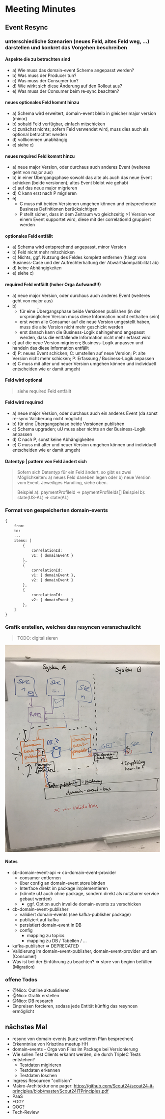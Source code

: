 # Meeting Minutes

## Event Resync
   
### unterschiedliche Szenarien (neues Feld, altes Feld weg, ...) darstellen und konkret das Vorgehen beschreiben

#### Aspekte die zu betrachten sind

- a) Wie muss das domain-event Scheme angepasst werden?
- b) Was muss der Producer tun?
- c) Was muss der Consumer tun?
- d) Wie wirkt sich diese Änderung auf den Rollout aus?
- e) Was muss der Consumer beim re-sync beachten?
 
#### neues optionales Feld kommt hinzu

- a) Schema wird erweitert, domain-event bleib in gleicher major version (minor)
- b) sobald Feld verfügbar, einfach mitschicken
- c) zunächst nichts; sofern Feld verwendet wird, muss dies auch als optional betrachtet werden
- d) vollkommen unabhängig
- e) siehe c)
 
#### neues required Feld kommt hinzu 

- a) neue major Version, oder durchaus auch anderes Event (weiteres geht von major aus)
- b) in einer Übergangsphase sowohl das alte als auch das neue Event schicken (beide versionen); altes Event bleibt wie gehabt
- c) auf das neue major migrieren
- d) C kann erst nach P migrieren
- e) 
    - C muss mit beiden Versionen umgehen können und entsprechende Business Definitionen berücksichtigen
    - P stellt sicher, dass in dem Zeitraum wo gleichzeitig >1 Version von einem Event supportet wird, diese mit der correlationId gruppiert werden

#### optionales Feld entfällt

- a) Schema wird entsprechend angepasst, minor Version
- b) Feld nicht mehr mitschicken
- c) Nichts, ggf. Nutzung des Feldes komplett entfernen (hängt vom Business-Case und der Aufrechterhaltung der Abwärtskompatibilität ab)
- d) keine Abhängigkeiten
- e) siehe c)

#### required Feld entfällt (hoher Orga Aufwand!!!)

- a) neue major Version, oder durchaus auch anderes Event (weiteres geht von major aus)
- b) 
    - für eine Übergangsphase beide Versionen publishen (in der ursprünglichen Version muss diese Information nocht enthalten sein)
    - erst wenn alle Consumer auf die neue Version umgestellt haben, muss die alte Version nicht mehr geschickt werden
    - erst danach kann die Business-Logik dahingehend angepasst werden, dass die entfallende Information nicht mehr erfasst wird
- c) auf die neue Version migrieren; Business-Logik anpassen und handeln das diese Information entfällt
- d) P: neues Event schicken; C: umstellen auf neue Version; P: alte Version nicht mehr schicken; P: Erfassung / Business-Logik anpassen
- e) C muss mit alter und neuer Version umgehen können und individuell entscheiden wie er damit umgeht

#### Feld wird optional

> siehe required Feld entfällt

#### Feld wird required

- a) neue major Version, oder durchaus auch ein anderes Event (da sonst re-sync Validierung nicht möglich)
- b) für eine Übergangsphase beide Versionen publishen
- c) Schema upgraden; uU muss aber nichts an der Business-Logik anpassen 
- d) C nach P, sonst keine Abhängigkeiten
- e) C muss mit alter und neuer Version umgehen können und individuell entscheiden wie er damit umgeht

#### Datentyp | pattern von Feld ändert sich

> Sofern sich Datentyp für ein Feld ändert, so gibt es zwei Möglichkeiten: a) neues Feld daneben legen oder b) neue Version vom Event. Jeweiliges Handling, siehe oben.
>
> Beispiel a): paymentProfileId => paymentProfileIds[]
> Beispiel b): state(US-AL)     => state(AL)

### Format von gespeicherten domain-events

    {
        from:
        to:
        ...
        items: [
            {
                correlationId:
                v1: { domainEvent }
            },        
            {
                correlationId:
                v1: { domainEvent },
                v2: { domainEvent }
            },        
            {
                correlationId:
                v2: { domainEvent }
            },        
        ]
    }

### Grafik erstellen, welches das resyncen veranschaulicht
   
> TODO: digitalisieren

![scribble](../../resources/scribble-domain-event-recovery.jpg)

#### Notes

- cb-domain-event-api => cb-domain-event-provider
    - consumer entfernen
    - über config an domain-event store binden
    - Interface direkt im package implementieren
    - (könnte uU auch ohne package, sondern direkt als nutzbarer service gebaut werden)
    - + ggf. Option auch invalide domain-events zu verschicken
- cb-domain-event-publisher
    - validiert domain-events (see kafka-publisher package)
    - publiziert auf kafka
    - persistiert domain-event in DB
    - config
        - mapping zu topics
        - mapping zu DB / Tabellen / ...
- kafka-publisher => DEPRECATED
- Validierung im domain-event-publisher, domain-event-provider und am (Consumer)
- Was ist bei der Einführung zu beachten? => store von beginn befüllen (Migration)
   
### offene Todos   
   
- @Nico: Outline aktualisieren
- @Nico: Grafik erstellen
- @Nico: DB research
- Einpreisen forcieren, sodass jede Entität künftig das resyncen ermöglicht

## nächstes Mal

- resync von domain-events (kurz weiteren Plan besprechen)
- Erkenntnise von Krisztina meetup HH
- domain-events - Orga von Files im Package bei Versionierung
- Wie sollen Test Clients erkannt werden, die durch TripleC Tests entstehen?
    - Testdaten migirieren
    - Testdaten erkennen
    - Testdaten löschen
- Ingress Resourcen "collision"
- Makro-Architektur one pager: https://github.com/Scout24/scout24-it-principles/blob/master/Scout24ITPrinciples.pdf
- PaaS
- FOG?
- QOG?
- Tech-Review
